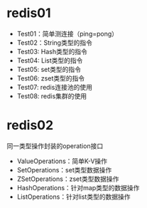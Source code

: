 # redis01
- Test01：简单测连接（ping=pong）
- Test02：String类型的指令
- Test03: Hash类型的指令
- Test04: List类型的指令
- Test05: set类型的指令
- Test06: zset类型的指令
- Test07: redis连接池的使用
- Test08: redis集群的使用

# redis02
同一类型操作封装的operation接口
- ValueOperations：简单K-V操作
- SetOperations：set类型数据操作
- ZSetOperations：zset类型数据操作
- HashOperations：针对map类型的数据操作
- ListOperations：针对list类型的数据操作